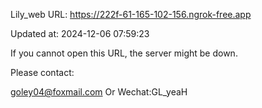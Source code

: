 Lily_web URL: https://222f-61-165-102-156.ngrok-free.app

Updated at: 2024-12-06 07:59:23

If you cannot open this URL, the server might be down.

Please contact: 

goley04@foxmail.com Or Wechat:GL_yeaH